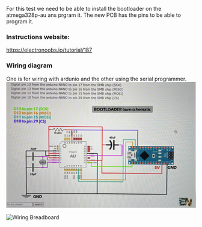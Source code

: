 For this test we need to be able to install the bootloader on the atmega328p-au ans prgram it. The new PCB has the pins to be able to program it.

### Instructions website:
https://electronoobs.io/tutorial/187

### Wiring diagram
One is for wiring with ardunio and the other using the serial programmer.
![Wiring Breadboard](images/1.png)

![Wiring Breadboard](images/2.png)
